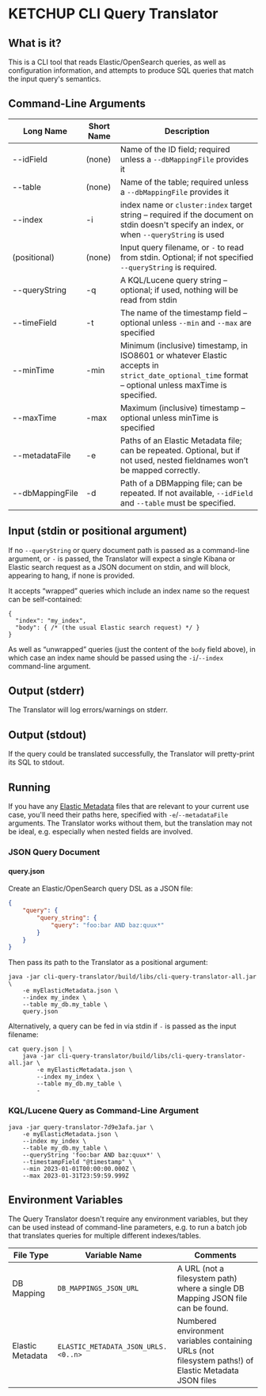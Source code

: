 # KETCHUP CLI Query Translator

## What is it?
This is a CLI tool that reads Elastic/OpenSearch queries, as well as configuration information, and attempts to produce 
SQL queries that match the input query's semantics.

## Command-Line Arguments
| Long Name                    | Short Name | Description                                                                                                                                         |
|------------------------------|------------|-----------------------------------------------------------------------------------------------------------------------------------------------------|
| --idField                    | (none)     | Name of the ID field; required unless a `--dbMappingFile` provides it                                                                               |
| --table                      | (none)     | Name of the table; required unless a `--dbMappingFile` provides it                                                                                  |
| --index                      | -i         | index name or `cluster:index` target string – required if the document on stdin doesn't specify an index, or when `--queryString` is used           |
| (positional)                 | (none)     | Input query filename, or `-` to read from stdin. Optional; if not specified `--queryString` is required.                                            |
| <nobr>--queryString</nobr>   | -q         | A KQL/Lucene query string – optional; if used, nothing will be read from stdin                                                                      |
| --timeField                  | -t         | The name of the timestamp field – optional unless `--min` and `--max` are specified                                                                 |
| --minTime                    | -min       | Minimum (inclusive) timestamp, in ISO8601 or whatever Elastic accepts in `strict_date_optional_time` format – optional unless maxTime is specified. |
| --maxTime                    | -max       | Maximum (inclusive) timestamp – optional unless minTime is specified                                                                                |
| <nobr>--metadataFile</nobr>  | -e         | Paths of an Elastic Metadata file; can be repeated. Optional, but if not used, nested fieldnames won’t be mapped correctly.                         |
| <nobr>--dbMappingFile</nobr> | -d         | Path of a DBMapping file; can be repeated. If not available, `--idField` and `--table` must be specified.                                           |

## Input (stdin or positional argument)
If no `--queryString` or query document path is passed as a command-line argument, or `-` is passed, the Translator will 
expect a single Kibana or Elastic search request as a JSON document on stdin, and will block, appearing to hang, if none 
is provided.

It accepts “wrapped” queries which include an index name so the request can be self-contained:
   
    {
      "index": "my_index",
      "body": { /* (the usual Elastic search request) */ }
    }
    
As well as “unwrapped” queries (just the content of the `body` field above), in which case an index name should be 
passed using the `-i`/`--index` command-line argument.

## Output (stderr)
The Translator will log errors/warnings on stderr.

## Output (stdout)
If the query could be translated successfully, the Translator will pretty-print its SQL to stdout.

## Running
If you have any [Elastic Metadata](../README.md#elastic-metadata-mappings) files that are relevant to your current use 
case, you'll need their paths here, specified with `-e`/`--metadataFile` arguments. The Translator works without them, 
but the translation may not be ideal, e.g. especially when nested fields are involved.  

### JSON Query Document

#### query.json
Create an Elastic/OpenSearch query DSL as a JSON file: 
```json
{
    "query": {
        "query_string": {
            "query": "foo:bar AND baz:quux*"
        }
    }
}
```

Then pass its path to the Translator as a positional argument:
```
java -jar cli-query-translator/build/libs/cli-query-translator-all.jar \
    -e myElasticMetadata.json \
    --index my_index \
    --table my_db.my_table \
    query.json
```

Alternatively, a query can be fed in via stdin if `-` is passed as the input filename:
```
cat query.json | \
    java -jar cli-query-translator/build/libs/cli-query-translator-all.jar \
        -e myElasticMetadata.json \
        --index my_index \
        --table my_db.my_table \
        -
```
### KQL/Lucene Query as Command-Line Argument
                       
```
java -jar query-translator-7d9e3afa.jar \
    -e myElasticMetadata.json \
    --index my_index \
    --table my_db.my_table \
    --queryString 'foo:bar AND baz:quux*' \
    --timestampField "@timestamp" \
    --min 2023-01-01T00:00:00.000Z \
    --max 2023-01-31T23:59:59.999Z
```

## Environment Variables
The Query Translator doesn't require any environment variables, but they can be used instead of command-line parameters, 
e.g. to run a batch job that translates queries for multiple different indexes/tables.

| File Type        | Variable Name                       | Comments                                                                                              |
|------------------|-------------------------------------|-------------------------------------------------------------------------------------------------------|
| DB Mapping       | `DB_MAPPINGS_JSON_URL`              | A URL (not a filesystem path) where a single DB Mapping JSON file can be found.                       |
| Elastic Metadata | `ELASTIC_METADATA_JSON_URLS.<0..n>` | Numbered environment variables containing URLs (not filesystem paths!) of Elastic Metadata JSON files |
